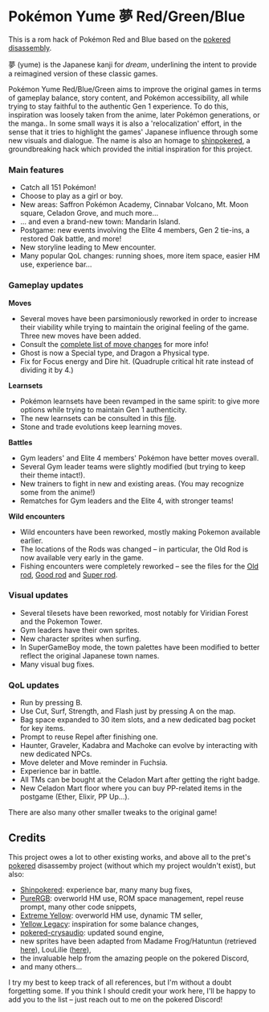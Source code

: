# Pokémon Yume 夢 Red/Green/Blue

This is a rom hack of Pokémon Red and Blue based on the [pokered disassembly](https://github.com/pret/pokered).

夢 (yume) is the Japanese kanji for *dream*, underlining the intent to provide a reimagined version of these classic games.

Pokémon Yume Red/Blue/Green aims to improve the original games in terms of gameplay balance, story content, and Pokémon accessibility, all while trying to stay faithful to the authentic Gen 1 experience.
To do this, inspiration was loosely taken from the anime, later Pokémon generations, or the manga..
In some small ways it is also a 'relocalization' effort, in the sense that it tries to highlight the games' Japanese influence through some new visuals and dialogue.
The name is also an homage to [shinpokered](https://github.com/jojobear13/shinpokered), a groundbreaking hack which provided the initial inspiration for this project.


### Main features

- Catch all 151 Pokémon!
- Choose to play as a girl or boy.
- New areas: Saffron Pokémon Academy, Cinnabar Volcano, Mt. Moon square, Celadon Grove, and much more...
- ... and even a brand-new town: Mandarin Island.
- Postgame: new events involving the Elite 4 members, Gen 2 tie-ins, a restored Oak battle, and more!
- New storyline leading to Mew encounter.
- Many popular QoL changes: running shoes, more item space, easier HM use, experience bar...

### Gameplay updates

**Moves**
- Several moves have been parsimoniously reworked in order to increase their viability while trying to maintain the original feeling of the game. Three new moves have been added.
- Consult the [complete list of move changes](docs/move_changes.md) for more info!
- Ghost is now a Special type, and Dragon a Physical type.
- Fix for Focus energy and Dire hit. (Quadruple critical hit rate instead of dividing it by 4.)

**Learnsets**
- Pokémon learnsets have been revamped in the same spirit: to give more options while trying to maintain Gen 1 authenticity.
- The new learnsets can be consulted in this [file](data/pokemon/evos_moves.asm).
- Stone and trade evolutions keep learning moves.

**Battles**
- Gym leaders' and Elite 4 members' Pokémon have better moves overall.
- Several Gym leader teams were slightly modified (but trying to keep their theme intact!).
- New trainers to fight in new and existing areas. (You may recognize some from the anime!)
- Rematches for Gym leaders and the Elite 4, with stronger teams!

**Wild encounters**
- Wild encounters have been reworked, mostly making Pokemon available earlier.
- The locations of the Rods was changed – in particular, the Old Rod is now available very early in the game.
- Fishing encounters were completely reworked – see the files for the [Old rod](data/wild/old_rod.asm), [Good rod](data/wild/good_rod.asm) and [Super rod](data/wild/super_rod.asm).

### Visual updates

- Several tilesets have been reworked, most notably for Viridian Forest and the Pokemon Tower.
- Gym leaders have their own sprites.
- New character sprites when surfing.
- In SuperGameBoy mode, the town palettes have been modified to better reflect the original Japanese town names.
- Many visual bug fixes.

### QoL updates

- Run by pressing B.
- Use Cut, Surf, Strength, and Flash just by pressing A on the map. 
- Bag space expanded to 30 item slots, and a new dedicated bag pocket for key items.
- Prompt to reuse Repel after finishing one.
- Haunter, Graveler, Kadabra and Machoke can evolve by interacting with new dedicated NPCs.
- Move deleter and Move reminder in Fuchsia.
- Experience bar in battle.
- All TMs can be bought at the Celadon Mart after getting the right badge.
- New Celadon Mart floor where you can buy PP-related items in the postgame (Ether, Elixir, PP Up...).

There are also many other smaller tweaks to the original game!

## Credits

This project owes a lot to other existing works, and above all to the pret's [pokered](https://github.com/pret/pokered) disassemby project (without which my project wouldn't exist), but also:

- [Shinpokered](https://github.com/jojobear13/shinpokered): experience bar, many many bug fixes,
- [PureRGB](https://github.com/Vortyne/pureRGB): overworld HM use, ROM space management, repel reuse prompt, many other code snippets,
- [Extreme Yellow](https://github.com/RainbowMetalPigeon/ExtremeYellow): overworld HM use, dynamic TM seller,
- [Yellow Legacy](https://github.com/cRz-Shadows/Pokemon_Yellow_Legacy): inspiration for some balance changes,
- [pokered-crysaudio](https://github.com/dannye/pokered-crysaudio/tree/1edc6019fb8630bccd94f0b0e7dd4082cf7f4245): updated sound engine,
- new sprites have been adapted from Madame Frog/Hatuntun (retrieved [here](https://www.deviantart.com/ghost-missingno/art/Blue-Sprites-for-R-G-B-Y-339796334)), LouLilie ([here](https://www.deviantart.com/loulilie/art/PokemonSpecial-Sprites-Yellow-302559354)),
- the invaluable help from the amazing people on the pokered Discord,
- and many others...

I try my best to keep track of all references, but I'm without a doubt forgetting some.
If you think I should credit your work here, I'll be happy to add you to the list – just reach out to me on the pokered Discord!
